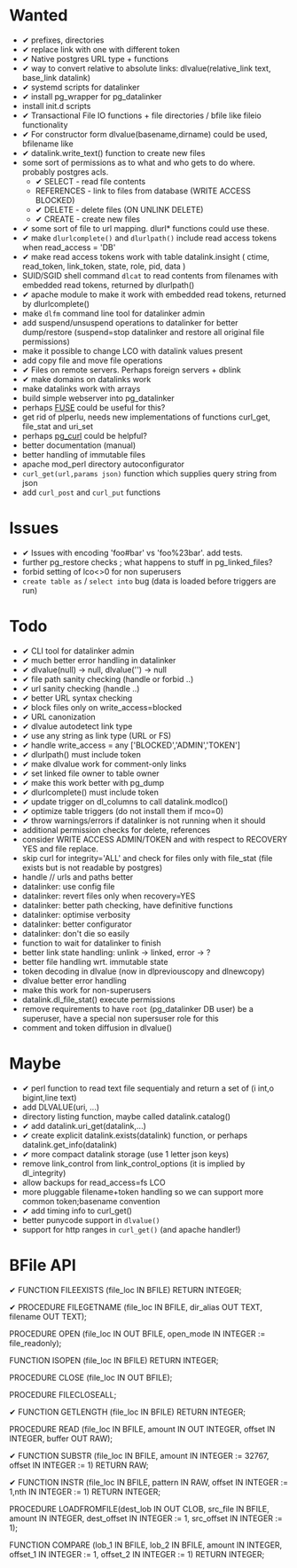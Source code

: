 Wanted
======
- ✔︎ prefixes, directories
- ✔︎ replace link with one with different token
- ✔︎ Native postgres URL type + functions
- ✔︎ way to convert relative to absolute links: dlvalue(relative_link text, base_link datalink)
- ✔︎ systemd scripts for datalinker
- ✔︎ install pg_wrapper for pg_datalinker
- install init.d scripts 
- ✔︎ Transactional File IO functions + file directories / bfile like fileio functionality
- ✔︎ For constructor form dlvalue(basename,dirname) could be used, bfilename like
- ✔︎ datalink.write_text() function to create new files
- some sort of permissions as to what and who gets to do where. probably postgres acls.
  - ✔︎ SELECT - read file contents
  - REFERENCES - link to files from database (WRITE ACCESS BLOCKED)
  - ✔︎ DELETE - delete files (ON UNLINK DELETE)
  - ✔︎ CREATE - create new files
- ✔︎ some sort of file to url mapping. dlurl* functions could use these.
- ✔︎ make `dlurlcomplete()` and `dlurlpath()` include read access tokens when read_access = 'DB'
- ✔︎ make read access tokens work with table datalink.insight ( ctime, read_token, link_token, state, role, pid, data  )
- SUID/SGID shell command `dlcat` to read contents from filenames with embedded read tokens, returned by dlurlpath()
- ✔︎ apache module to make it work with embedded read tokens, returned by dlurlcomplete()
- make `dlfm` command line tool for datalinker admin
- add suspend/unsuspend operations to datalinker for better dump/restore (suspend=stop datalinker and restore all original file permissions)
- make it possible to change LCO with datalink values present
- add copy file and move file operations
- ✔︎ Files on remote servers. Perhaps foreign servers + dblink
- ✔︎ make domains on datalinks work
- make datalinks work with arrays
- build simple webserver into pg_datalinker
- perhaps [FUSE](https://en.wikipedia.org/wiki/Filesystem_in_Userspace) could be useful for this? 
- get rid of plperlu, needs new implementations of functions curl_get, file_stat and uri_set
- perhaps [pg_curl](https://github.com/RekGRpth/pg_curl) could be helpful?
- better documentation (manual)
- better handling of immutable files
- apache mod_perl directory autoconfigurator
- `curl_get(url,params json)` function which supplies query string from json
- add `curl_post` and `curl_put` functions

Issues
======
- ✔︎ Issues with encoding 'foo#bar' vs 'foo%23bar'. add tests.
- further pg_restore checks ; what happens to stuff in pg_linked_files?
- forbid setting of lco<>0 for non superusers 
- `create table as` / `select into` bug (data is loaded before triggers are run)

Todo
====
- ✔︎ CLI tool for datalinker admin
- ✔︎ much better error handling in datalinker
- ✔︎ dlvalue(null) → null, dlvalue('') → null
- ✔︎ file path sanity checking (handle or forbid ..)
- ✔︎ url sanity checking (handle ..)
- ✔︎ better URL syntax checking
- ✔︎ block files only on write_access=blocked
- ✔︎ URL canonization
- ✔︎ dlvalue autodetect link type
- ✔︎ use any string as link type (URL or FS)
- ✔︎ handle write_access = any ['BLOCKED','ADMIN','TOKEN']
- ✔︎ dlurlpath() must include token
- ✔︎ make dlvalue work for comment-only links
- ✔︎ set linked file owner to table owner
- ✔︎ make this work better with pg_dump
- ✔︎ dlurlcomplete() must include token
- ✔︎ update trigger on dl_columns to call datalink.modlco()
- ✔︎ optimize table triggers (do not install them if mco=0)
- ✔︎ throw warnings/errors if datalinker is not running when it should
- additional permission checks for delete, references
- consider WRITE ACCESS ADMIN/TOKEN and with respect to RECOVERY YES and file replace.
- skip curl for integrity='ALL' and check for files only with file_stat (file exists but is not readable by postgres)
- handle // urls and paths better
- datalinker: use config file
- datalinker: revert files only when recovery=YES
- datalinker: better path checking, have definitive functions
- datalinker: optimise verbosity
- datalinker: better configurator
- datalinker: don't die so easily
- function to wait for datalinker to finish
- better link state handling: unlink → linked, error → ?
- better file handling wrt. immutable state
- token decoding in dlvalue (now in dlpreviouscopy and dlnewcopy)
- dlvalue better error handling
- make this work for non-superusers
- datalink.dl_file_stat() execute permissions
- remove requirements to have `root` (pg_datalinker DB user) be a superuser, have a special non supersuser role for this
- comment and token diffusion in dlvalue()

Maybe
=====
- ✔︎ perl function to read text file sequentialy and return a set of (i int,o bigint,line text) 
- add DLVALUE(uri, ...)
- directory listing function, maybe called datalink.catalog()
- ✔︎ add datalink.uri_get(datalink,...)
- ✔︎ create explicit datalink.exists(datalink) function, or perhaps datalink.get_info(datalink)
- ✔︎ more compact datalink storage (use 1 letter json keys)
- remove link_control from link_control_options (it is implied by dl_integrity)
- allow backups for read_access=fs LCO
- more pluggable filename+token handling so we can support more common token;basename convention
- ✔︎ add timing info to curl_get()
- better punycode support in `dlvalue()`
- support for http ranges in `curl_get()` (and apache handler!)

BFile API
=========
✔︎ FUNCTION FILEEXISTS (file_loc IN BFILE) RETURN INTEGER;  

✔︎ PROCEDURE FILEGETNAME (file_loc IN BFILE, dir_alias OUT TEXT, filename OUT TEXT); 

PROCEDURE OPEN (file_loc IN OUT BFILE, open_mode IN INTEGER := file_readonly);

FUNCTION ISOPEN (file_loc IN BFILE) RETURN INTEGER;

PROCEDURE CLOSE (file_loc IN OUT BFILE); 

PROCEDURE FILECLOSEALL; 

✔︎ FUNCTION GETLENGTH (file_loc IN BFILE) RETURN INTEGER;

PROCEDURE READ (file_loc IN BFILE, amount IN OUT INTEGER, offset IN INTEGER, buffer OUT RAW);

✔︎ FUNCTION SUBSTR (file_loc IN BFILE, amount IN INTEGER := 32767, offset IN INTEGER := 1) RETURN RAW;

✔︎ FUNCTION INSTR (file_loc IN BFILE, pattern IN RAW, offset IN INTEGER := 1,nth IN INTEGER := 1) RETURN INTEGER;

PROCEDURE LOADFROMFILE(dest_lob IN OUT CLOB, src_file IN BFILE, amount IN INTEGER, dest_offset IN INTEGER := 1, src_offset IN INTEGER := 1);

FUNCTION COMPARE (lob_1 IN BFILE, lob_2 IN BFILE, amount IN INTEGER, offset_1 IN INTEGER := 1, offset_2 IN INTEGER := 1) RETURN INTEGER;
